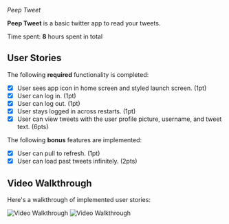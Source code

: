 *Peep Tweet*

**Peep Tweet** is a basic twitter app to read your tweets.

Time spent: **8** hours spent in total

## User Stories

The following **required** functionality is completed:

- [x] User sees app icon in home screen and styled launch screen. (1pt)
- [x] User can log in. (1pt)
- [x] User can log out. (1pt)
- [x] User stays logged in across restarts. (1pt)
- [x] User can view tweets with the user profile picture, username, and tweet text. (6pts)

The following **bonus** features are implemented:

- [x] User can pull to refresh. (1pt)
- [x] User can load past tweets infinitely. (2pts)

## Video Walkthrough

Here's a walkthrough of implemented user stories:

<img src='http://g.recordit.co/oPwCQGlfZG.gif' title='Video Walkthrough' width='' alt='Video Walkthrough' />

<img src='http://g.recordit.co/xo1sDUPinm.gif' title='Video Walkthrough' width='' alt='Video Walkthrough' />


